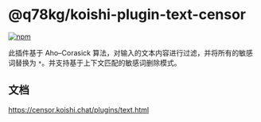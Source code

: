 # @q78kg/koishi-plugin-text-censor

[![npm](https://img.shields.io/npm/v/@q78kg/koishi-plugin-text-censor?style=flat-square)](https://www.npmjs.com/package/@q78kg/koishi-plugin-text-censor)

此插件基于 Aho–Corasick 算法，对输入的文本内容进行过滤，并将所有的敏感词替换为 `*`。并支持基于上下文匹配的敏感词删除模式。

## 文档

<https://censor.koishi.chat/plugins/text.html>
